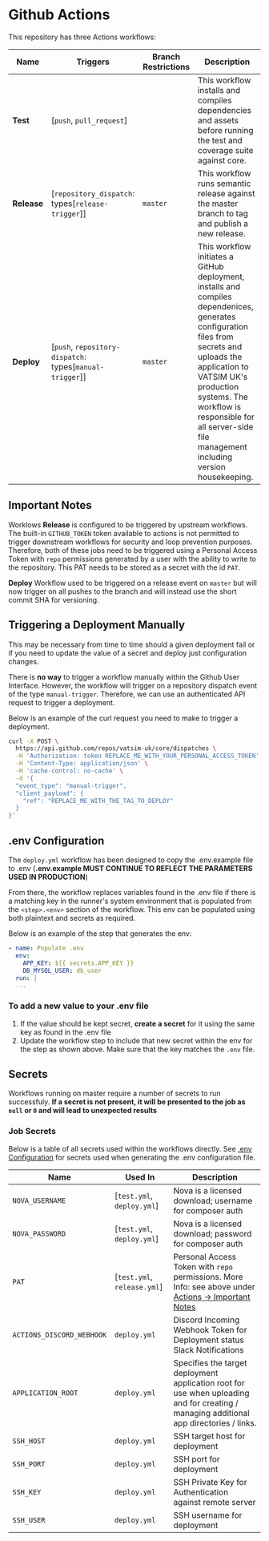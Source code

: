# Github Actions

This repository has three Actions workflows:

| Name | Triggers | Branch Restrictions | Description |
|-|-|-|-|
| **Test** | [`push`, `pull_request`] | | This workflow installs and compiles dependencies and assets before running the test and coverage suite against core. |
| **Release** | [`repository_dispatch`: types[`release-trigger`]] | `master` | This workflow runs semantic release against the master branch to tag and publish a new release. |
| **Deploy** | [`push`, `repository-dispatch`: types[`manual-trigger`]] | `master` | This workflow initiates a GitHub deployment, installs and compiles dependenices, generates configuration files from secrets and uploads the application to VATSIM UK's production systems. The workflow is responsible for all server-side file management including version housekeeping. |

## Important Notes

Worklows **Release** is configured to be triggered by upstream workflows. The built-in `GITHUB_TOKEN` token available to actions is not permitted to trigger downstream workflows for security and loop prevention purposes. Therefore, both of these jobs need to be triggered using a Personal Access Token with `repo` permissions generated by a user with the ability to write to the repository. This PAT needs to be stored as a secret with the id `PAT`.

**Deploy** Workflow used to be triggered on a release event on `master` but will now trigger on all pushes to the branch and will instead use the short commit SHA for versioning.

## Triggering a Deployment Manually

This may be necessary from time to time should a given deployment fail or if you need to update the value of a secret and deploy just configuration changes.

There is **no way** to trigger a workflow manually within the Github User Interface. However, the workflow will trigger on a repository dispatch event of the type `manual-trigger`. Therefore, we can use an authenticated API request to trigger a deployment.

Below is an example of the curl request you need to make to trigger a deployment.

```bash
curl -X POST \
  https://api.github.com/repos/vatsim-uk/core/dispatches \
  -H 'Authorization: token REPLACE_ME_WITH_YOUR_PERSONAL_ACCESS_TOKEN' \
  -H 'Content-Type: application/json' \
  -H 'cache-control: no-cache' \
  -d '{
  "event_type": "manual-trigger",
  "client_payload": {
    "ref": "REPLACE_ME_WITH_THE_TAG_TO_DEPLOY"
  }
}'
```

## .env Configuration

The `deploy.yml` workflow has been designed to copy the .env.example file to .env (**.env.example MUST CONTINUE TO REFLECT THE PARAMETERS USED IN PRODUCTION**)

From there, the workflow replaces variables found in the .env file if there is a matching key in the runner's system environment that is populated from the `<step>.<env>` section of the workflow. This env can be populated using both plaintext and secrets as required.

Below is an example of the step that generates the env:

```yaml
- name: Populate .env
  env:
    APP_KEY: ${{ secrets.APP_KEY }}
    DB_MYSQL_USER: db_user
  run: |
  ...
```

### To add a new value to your .env file

1. If the value should be kept secret, **create a secret** for it using the same key as found in the .env file
2. Update the workflow step to include that new secret within the env for the step as shown above. Make sure that the key matches the `.env` file.

## Secrets

Workflows running on master require a number of secrets to run successfuly. **If a secret is not present, it will be presented to the job as `null` or `0` and will lead to unexpected results**

### Job Secrets

Below is a table of all secrets used within the workflows directly. See [.env Configuration](#.env-Configuration) for secrets used when generating the .env configuration file.

| Name | Used In | Description |
|-|-|-|
| `NOVA_USERNAME` | [`test.yml`, `deploy.yml`] | Nova is a licensed download; username for composer auth |
| `NOVA_PASSWORD` | [`test.yml`, `deploy.yml`] | Nova is a licensed download; password for composer auth |
| `PAT` | [`test.yml`, `release.yml`] | Personal Access Token with `repo` permissions. More Info: see above under [Actions -> Important Notes](#important-notes) |
| `ACTIONS_DISCORD_WEBHOOK` | `deploy.yml` | Discord Incoming Webhook Token for Deployment status Slack Notifications |
| `APPLICATION_ROOT` | `deploy.yml` | Specifies the target deployment application root for use when uploading and for creating / managing additional app directories / links. |
| `SSH_HOST` | `deploy.yml` | SSH target host for deployment |
| `SSH_PORT` | `deploy.yml` | SSH port for deployment |
| `SSH_KEY` | `deploy.yml` | SSH Private Key for Authentication against remote server |
| `SSH_USER` | `deploy.yml` | SSH username for deployment |
